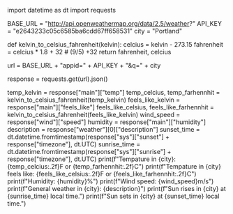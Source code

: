 import datetime as dt
import requests

BASE_URL = "http://api.openweathermap.org/data/2.5/weather?"
API_KEY = "e2643233c05c6585ba6cdd67ff658531"
city = "Portland"


def kelvin_to_celsius_fahrenheit(kelvin):
    celcius = kelvin - 273.15
    fahrenheit = celcius * 1.8 + 32 # (9/5) +32
    return fahrenheit, celcius

url = BASE_URL + "appid=" + API_KEY + "&q=" + city

response = requests.get(url).json()

temp_kelvin = response["main"]["temp"]
temp_celcius, temp_farhennhit = kelvin_to_celsius_fahrenheit(temp_kelvin)
feels_like_kelvin = response["main"]["feels_like"]
feels_like_celsius, feels_like_farhennhit = kelvin_to_celsius_fahrenheit(feels_like_kelvin)
wind_speed = response["wind"]["speed"]
humidity = response["main"]["humidity"]
description = response["weather"][0]["description"]
sunset_time = dt.datetime.fromtimestamp(response["sys"]["sunset"] + response["timezone"], dt.UTC)
sunrise_time = dt.datetime.fromtimestamp(response["sys"]["sunrise"] + response["timezone"], dt.UTC)
print(f"Tempature in {city}: {temp_celcius:.2f}F or {temp_farhennhit:.2f}C")
print(f"Tempature in {city} feels like: {feels_like_celsius:.2f}F or {feels_like_farhennhit:.2f}C")
print(f"Humidity: {humidity}%")
print(f"Wind speed: {wind_speed}m/s")
print(f"General weather in {city}: {description}")
print(f"Sun rises in {city} at {sunrise_time} local time.")
print(f"Sun sets in {city} at {sunset_time} local time.")
